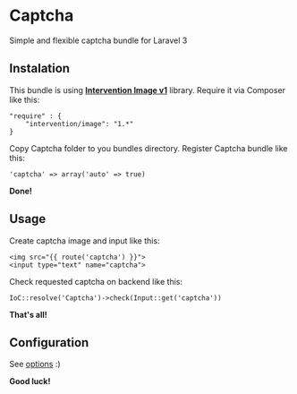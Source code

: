 # Captcha
Simple and flexible captcha bundle for Laravel 3

Instalation
-----------
This bundle is using [**Intervention Image v1**](http://image-v1.intervention.io/) library.
Require it via Composer like this:

    "require" : {
    	"intervention/image": "1.*"
    }

Copy Captcha folder to you bundles directory.
Register Captcha bundle like this:

    'captcha' => array('auto' => true)

**Done!**

Usage
-----
Create captcha image and input like this:

    <img src="{{ route('captcha') }}">
    <input type="text" name="captcha">
    
Check  requested captcha on backend like this:

    IoC::resolve('Captcha')->check(Input::get('captcha'))

**That's all!**

Configuration
-------------

See [options](https://github.com/qwertukg/сaptcha/blob/master/Captcha/config/options.php) :)

**Good luck!**
